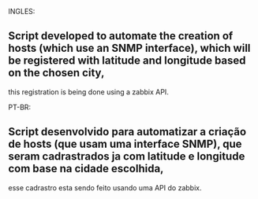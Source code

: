 INGLES:

## Script developed to automate the creation of hosts (which use an SNMP interface), which will be registered with latitude and longitude based on the chosen city,
this registration is being done using a zabbix API.

PT-BR:

## Script desenvolvido para automatizar a criação de hosts (que usam uma interface SNMP), que seram cadrastrados ja com latitude e longitude com base na cidade escolhida,
esse cadrastro esta sendo feito usando uma API do zabbix.
